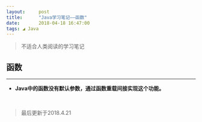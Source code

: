 ```yaml
---
layout:     post
title:      "Java学习笔记——函数"
date:       2018-04-18 16:47:00
tags: ◢ Java
---
```


> 不适合人类阅读的学习笔记  

## 函数
---

- **Java中的函数没有默认参数，通过函数重载间接实现这个功能。**



<br>

>最后更新于2018.4.21
